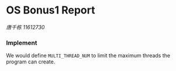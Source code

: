 # OS Bonus1 Report

*唐千栋 11612730*

### Implement

We would define `MULTI_THREAD_NUM` to limit the maximum threads the program can create. 



